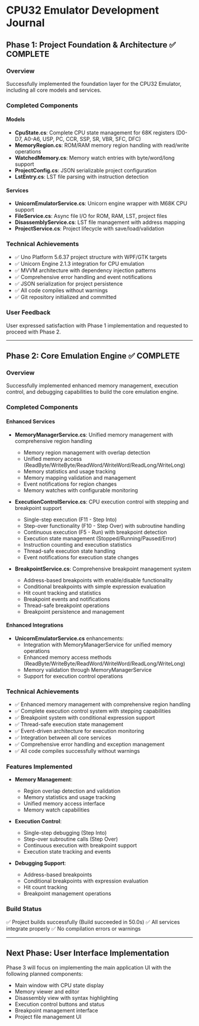 # CPU32 Emulator Development Journal

## Phase 1: Project Foundation & Architecture ✅ COMPLETE

### Overview
Successfully implemented the foundation layer for the CPU32 Emulator, including all core models and services.

### Completed Components

#### Models
- **CpuState.cs**: Complete CPU state management for 68K registers (D0-D7, A0-A6, USP, PC, CCR, SSP, SR, VBR, SFC, DFC)
- **MemoryRegion.cs**: ROM/RAM memory region handling with read/write operations
- **WatchedMemory.cs**: Memory watch entries with byte/word/long support 
- **ProjectConfig.cs**: JSON serializable project configuration
- **LstEntry.cs**: LST file parsing with instruction detection

#### Services  
- **UnicornEmulatorService.cs**: Unicorn engine wrapper with M68K CPU support
- **FileService.cs**: Async file I/O for ROM, RAM, LST, project files  
- **DisassemblyService.cs**: LST file management with address mapping
- **ProjectService.cs**: Project lifecycle with save/load/validation

### Technical Achievements
- ✅ Uno Platform 5.6.37 project structure with WPF/GTK targets
- ✅ Unicorn Engine 2.1.3 integration for CPU emulation
- ✅ MVVM architecture with dependency injection patterns
- ✅ Comprehensive error handling and event notifications
- ✅ JSON serialization for project persistence
- ✅ All code compiles without warnings
- ✅ Git repository initialized and committed

### User Feedback
User expressed satisfaction with Phase 1 implementation and requested to proceed with Phase 2.

---

## Phase 2: Core Emulation Engine ✅ COMPLETE

### Overview  
Successfully implemented enhanced memory management, execution control, and debugging capabilities to build the core emulation engine.

### Completed Components

#### Enhanced Services
- **MemoryManagerService.cs**: Unified memory management with comprehensive region handling
  - Memory region management with overlap detection
  - Unified memory access (ReadByte/WriteByte/ReadWord/WriteWord/ReadLong/WriteLong)
  - Memory statistics and usage tracking
  - Memory mapping validation and management
  - Event notifications for region changes
  - Memory watches with configurable monitoring

- **ExecutionControlService.cs**: CPU execution control with stepping and breakpoint support
  - Single-step execution (F11 - Step Into)
  - Step-over functionality (F10 - Step Over) with subroutine handling
  - Continuous execution (F5 - Run) with breakpoint detection
  - Execution state management (Stopped/Running/Paused/Error)
  - Instruction counting and execution statistics
  - Thread-safe execution state handling
  - Event notifications for execution state changes

- **BreakpointService.cs**: Comprehensive breakpoint management system
  - Address-based breakpoints with enable/disable functionality
  - Conditional breakpoints with simple expression evaluation
  - Hit count tracking and statistics
  - Breakpoint events and notifications
  - Thread-safe breakpoint operations
  - Breakpoint persistence and management

#### Enhanced Integrations
- **UnicornEmulatorService.cs** enhancements:
  - Integration with MemoryManagerService for unified memory operations
  - Enhanced memory access methods (ReadByte/WriteByte/ReadWord/WriteWord/ReadLong/WriteLong)
  - Memory validation through MemoryManagerService
  - Support for execution control operations

### Technical Achievements
- ✅ Enhanced memory management with comprehensive region handling
- ✅ Complete execution control system with stepping capabilities
- ✅ Breakpoint system with conditional expression support
- ✅ Thread-safe execution state management
- ✅ Event-driven architecture for execution monitoring
- ✅ Integration between all core services
- ✅ Comprehensive error handling and exception management
- ✅ All code compiles successfully without warnings

### Features Implemented
- **Memory Management**: 
  - Region overlap detection and validation
  - Memory statistics and usage tracking
  - Unified memory access interface
  - Memory watch capabilities

- **Execution Control**:
  - Single-step debugging (Step Into)
  - Step-over subroutine calls (Step Over)
  - Continuous execution with breakpoint support
  - Execution state tracking and events

- **Debugging Support**:
  - Address-based breakpoints
  - Conditional breakpoints with expression evaluation
  - Hit count tracking
  - Breakpoint management operations

### Build Status
✅ Project builds successfully (Build succeeded in 50.0s)
✅ All services integrate properly
✅ No compilation errors or warnings

---

## Next Phase: User Interface Implementation

Phase 3 will focus on implementing the main application UI with the following planned components:
- Main window with CPU state display
- Memory viewer and editor
- Disassembly view with syntax highlighting
- Execution control buttons and status
- Breakpoint management interface
- Project file management UI
